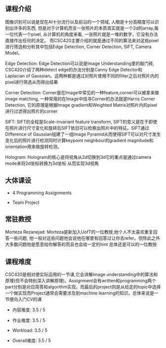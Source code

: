 ## 课程介绍
图像识别可以说是现在AI十分流行以及前沿的一个领域, 人眼是十分高精度可以识别出许多的东西, 但是对于计算机而言一张照片的本质其实就是一个2d的array,每一位代表一个pixel, 
从计算机的角度来看, 一张照片就是一堆的数字，它没有办法直接作出任何的决定。 而CSC420主要介绍的就是通过不同的算法来对这些pixel进行筛选和分析其中包括Edge Detection, Corner Detection, SIFT, Camera Model。

Edge Detection: Edge Detection可以说是Image Understanding里的敲门砖, CSC420介绍了两种detect edge的办法分别是Canny Edge Detector和Laplacian of Gaussian。这两种都是通过对照片使用不同的filter之后对照片内的pixel进行筛选从而得出结果

Corner Detection: Corner是在Image中常见的一种feature,corner可以被拿来做image matching, 一种常用的在Image中找寻Corner的办法就是Harris Corner Detection, 它的原理是根据Image gradient和Weighted Matrix对照片内的pixel进行过滤得出照片的corner

SIFT: SIFT的全程是Scale-invariant feature transform, SIFT的意义是在于即使在照片进行尺寸变化和旋转后SIFT依旧可以检察出照片中的特征。SIFT通过Difference of Gaussian组建了一组Image Pyramid从而使得SIFT可以对尺寸发生变化后的照片进行检测同时计算keypoint neighbour的gradient magnitude和orientation用来做旋转检测。

Hologram: Hologram的核心是将视角从2d切换到3d它的重点是通过camera mode来将2d坐标转换为3d坐标 从而实现3d视角

## 大体课设
- 4 Programming Assignments

- Team Project

## 常驻教授
Morteza Rezanejad: Morteza是新加入UofT的一位教授,他个人不太喜欢重复回答一些问题, 他一般对这些问题他会说他在哪里有回答过让你去refer。但除此之外 大多数问题他是愿意给你解答的而且也会给一定的hint 总体还是可以的一位教授

## 课程难度
CSC420是相对便实际运用的一节课,它会讲解image understanding中的算法和原理(但不会特别深入讲解原理)。Assignment会有written和programming两个part分别是对应简答和algorithm实现。而最后的project则是从给定的topic中选择一个做实现而Project通常会需要涉及到machine learning的知识。总体来说是一节便向入门CV的课

- 内容难度: 3.5 / 5

- 作业难度: 3.5 / 5

- Workload: 3.5 / 5

- Overall难度: 3.5 / 5

